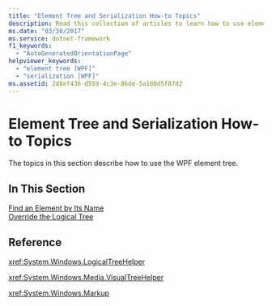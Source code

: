 ```yaml
---
title: "Element Tree and Serialization How-to Topics"
description: Read this collection of articles to learn how to use element trees in Windows Presentation Foundation (WPF) applications.
ms.date: "03/30/2017"
ms.service: dotnet-framework
f1_keywords: 
  - "AutoGeneratedOrientationPage"
helpviewer_keywords: 
  - "element tree [WPF]"
  - "serialization [WPF]"
ms.assetid: 2d8ef436-d559-4c3e-86de-5a160d5f87d2
---
```

# Element Tree and Serialization How-to Topics

The topics in this section describe how to use the WPF element tree.  
  
## In This Section  

[Find an Element by Its Name](how-to-find-an-element-by-its-name.md)  
[Override the Logical Tree](how-to-override-the-logical-tree.md)  
  
## Reference  

<xref:System.Windows.LogicalTreeHelper>  
  
<xref:System.Windows.Media.VisualTreeHelper>  
  
<xref:System.Windows.Markup>  

